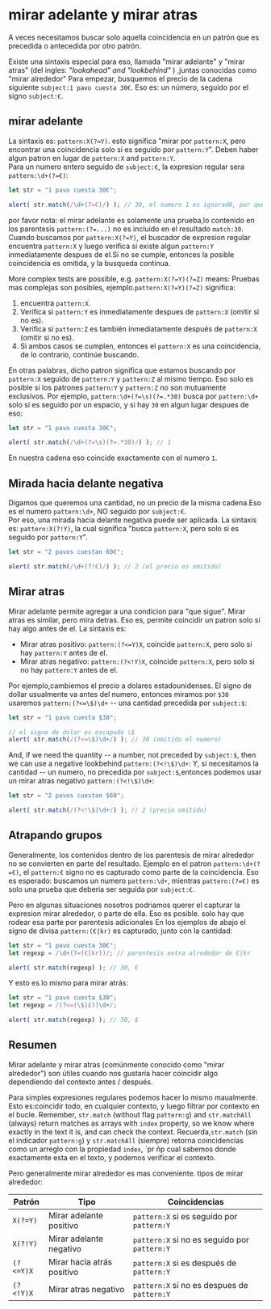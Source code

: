 # mirar adelante y mirar atras

A veces necesitamos buscar solo aquella coincidencia en un patrón que es precedida o antecedida por otro patrón.

Existe una sintaxis especial para eso, llamada "mirar adelante" y "mirar atras" (del ingles: _"lookahead" and "lookbehind"_ ) ,juntas conocidas como "mirar alrededor"
Para empezar, busquemos el precio de la cadena siguiente `subject:1 pavo cuesta 30€`. Eso es: un número, seguido por el signo `subject:€`.
## mirar adelante

La sintaxis es: `pattern:X(?=Y)`. esto significa "mirar por `pattern:X`, pero encontrar una coincidencia solo si es seguido por `pattern:Y`". Deben haber algun patron en lugar de `pattern:X` and `pattern:Y`.  
Para un numero entero seguido de `subject:€`, la expresion regular sera `pattern:\d+(?=€)`:
```js run
let str = "1 pavo cuesta 30€";

alert( str.match(/\d+(?=€)/) ); // 30, el numero 1 es ignorad0, por que no tiene al lado a €
```

por favor nota: el mirar adelante es solamente una prueba,lo contenido en los parentesis `pattern:(?=...)` no es incluido en el resultado `match:30`.
Cuando buscamos por `pattern:X(?=Y)`, el  buscador de expresion regular encuentra `pattern:X` y luego verifica si existe algun `pattern:Y` inmediatamente despues de el.Si no se cumple, entonces la posible coincidencia es omitida, y la busqueda continua.    

More complex tests are possible, e.g. `pattern:X(?=Y)(?=Z)` means:
Pruebas mas complejas son posibles, ejemplo.`pattern:X(?=Y)(?=Z)` significa:
1. encuentra `pattern:X`.
2. Verifica si `pattern:Y` es inmediatamente despues de `pattern:X` (omitir si no es).
3. Verifica si `pattern:Z` es también inmediatamente después de `pattern:X` (omitir si no es).
4. Si ambos casos se cumplen, entonces el `pattern:X` es una coincidencia, de lo contrario, continúe buscando.

En otras palabras, dicho patron significa que estamos buscando por `pattern:X` seguido de `pattern:Y` y `pattern:Z` al mismo tiempo. 
Eso solo es posible si los patrones `pattern:Y` y `pattern:Z` no son mutuamente exclusivos. 
Por ejemplo, `pattern:\d+(?=\s)(?=.*30)` busca por `pattern:\d+` solo si es seguido por un espacio, y si hay `30` en algun lugar despues de eso:
```js run
let str = "1 pavo cuesta 30€";

alert( str.match(/\d+(?=\s)(?=.*30)/) ); // 1
```

En nuestra cadena eso coincide exactamente con el numero `1`. 
## Mirada hacia delante negativa

Digamos que queremos una cantidad, no un precio de la misma cadena.Eso es el numero `pattern:\d+`, NO seguido por `subject:€`.  
Por eso, una mirada hacia delante negativa puede ser aplicada.
La sintaxis es: `pattern:X(?!Y)`, la cual significa "busca `pattern:X`, pero solo si es seguido por `pattern:Y`".

```js run
let str = "2 pavos cuestan 60€";

alert( str.match(/\d+(?!€)/) ); // 2 (el precio es omitido)
```

## Mirar atras

Mirar adelante permite agregar a una condicion para "que sigue".
Mirar atras es similar, pero mira detras. Eso es, permite coincidir un patron solo si hay algo antes de el.
La sintaxis es:
- Mirar atras positivo: `pattern:(?<=Y)X`, coincide `pattern:X`, pero solo si hay `pattern:Y` antes de el.
- Mirar atras negativo: `pattern:(?<!Y)X`, coincide `pattern:X`, pero solo si no hay `pattern:Y` antes de el.

Por ejemplo,cambiemos el precio a dolares estadounidenses. El signo de dollar usualmente va antes del numero, entonces miramos por `$30` usaremos `pattern:(?<=\$)\d+` -- una cantidad precedida por `subject:$`: 
```js run
let str = "1 pavo cuesta $30";

// el signo de dolar es escapado \$
alert( str.match(/(?<=\$)\d+/) ); // 30 (omitido el numero)
```

And, if we need the quantity -- a number, not preceded by `subject:$`, then we can use a negative lookbehind `pattern:(?<!\$)\d+`:
Y, si necesitamos la cantidad -- un numero, no precedida por  `subject:$`,entonces podemos usar un mirar atras negativo `pattern:(?<!\$)\d+`: 
```js run
let str = "2 pavos cuestan $60";

alert( str.match(/(?<!\$)\d+/) ); // 2 (precio omitido)
```

## Atrapando grupos

Generalmente, los contenidos dentro de los parentesis de mirar alrededor no se convierten en parte del resultado.
Ejemplo en el patron `pattern:\d+(?=€)`, el `pattern:€` signo no es capturado como parte de la coincidencia. Eso es esperado: buscamos un numero `pattern:\d+`, mientras `pattern:(?=€)` es solo una prueba que deberia ser seguida por `subject:€`.

Pero en algunas situaciones nosotros podriamos querer el capturar la expresion mirar alrededor, o parte de ella. Eso es posible. solo hay que rodear esa parte por parentesis adicionales
En los ejemplos de abajo el signo de divisa  `pattern:(€|kr)` es capturado, junto con la cantidad:  
```js run
let str = "1 pavo cuesta 30€";
let regexp = /\d+(?=(€|kr))/; // parentesis extra alrededor de €|kr

alert( str.match(regexp) ); // 30, €
```

Y esto es lo mismo para mirar atrás:

```js run
let str = "1 pavo cuesta $30";
let regexp = /(?<=(\$|£))\d+/;

alert( str.match(regexp) ); // 30, $
```

## Resumen

Mirar adelante y mirar atras (comúnmente conocido como "mirar alrededor") son útiles cuando nos gustaría hacer coincidir algo dependiendo del contexto antes / después.

Para simples expresiones regulares podemos hacer lo mismo maualmente. Esto es:coincidir todo, en cualquier contexto, y luego filtrar por contexto en el bucle.
Remember, `str.match` (without flag `pattern:g`) and `str.matchAll` (always) return matches as arrays with `index` property, so we know where exactly in the text it is, and can check the context.
Recuerda,`str.match` (sin el indicador `pattern:g`) y `str.matchAll` (siempre) retorna coincidencias como un arreglo con la propiedad `index`, ´pr ñp cual sabemos donde exactamente esta en el texto, y podemos verificar el contexto.

Pero generalmente mirar alrededor es mas conveniente.
tipos de mirar alrededor:

| Patrón             | Tipo             | Coincidencias |
|--------------------|------------------|---------|
| `X(?=Y)`   | Mirar adelante positivo | `pattern:X` si es seguido por `pattern:Y` |
| `X(?!Y)`   | Mirar adelante negativo | `pattern:X` si no es seguido por `pattern:Y` |
| `(?<=Y)X` |  Mirar hacia atrás positivo | `pattern:X` si es después de `pattern:Y` |
| `(?<!Y)X` | Mirar atras negativo | `pattern:X` si no es despues de `pattern:Y` |

